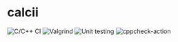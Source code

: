 # calcii
![C/C++ CI](https://github.com/99002761/calcii/workflows/C/C++%20CI/badge.svg)
![Valgrind](https://github.com/99002761/calcii/workflows/Valgrind/badge.svg)
![Unit testing](https://github.com/99002761/calcii/workflows/Unit%20testing/badge.svg)
![cppcheck-action](https://github.com/99002761/calcii/workflows/cppcheck-action/badge.svg)
